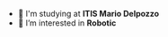 - 🏫 I'm studying at **ITIS Mario Delpozzo**
- 👀 I’m interested in **Robotic**
<!---
giurdanm/giurdanm is a ✨ special ✨ repository because its `README.md` (this file) appears on your GitHub profile.
You can click the Preview link to take a look at your changes.
--->
